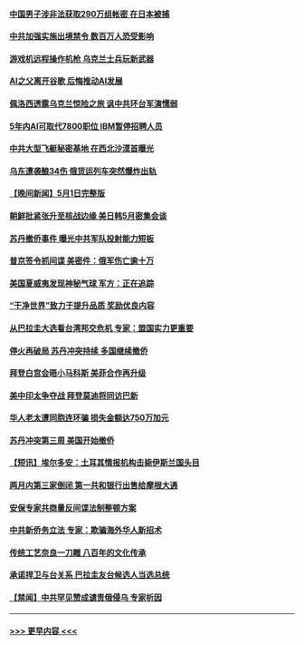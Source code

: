 #### [中国男子涉非法获取290万组帐密 在日本被捕](../pages/prog202/a103703456.md?t=05030043) 
#### [中共加强实施出境禁令 数百万人恐受影响](../pages/prog202/a103703383.md?t=05030043) 
#### [游戏机远程操作机枪 乌克兰士兵玩新武器](../pages/prog202/a103703377.md?t=05030043) 
#### [AI之父离开谷歌 后悔推动AI发展](../pages/prog202/a103703374.md?t=05030043) 
#### [佩洛西透露乌克兰惊险之旅 讽中共环台军演懦弱](../pages/prog202/a103703257.md?t=05030043) 
#### [5年内AI可取代7800职位 IBM暂停招聘人员](../pages/prog202/a103703229.md?t=05030043) 
#### [中共大型飞艇秘密基地 在西北沙漠首曝光](../pages/prog202/a103703219.md?t=05030043) 
#### [乌东遭袭酿34伤 俄货运列车突然爆炸出轨](../pages/prog202/a103703202.md?t=05030043) 
#### [【晚间新闻】5月1日完整版](../pages/prog202/a103703118.md?t=05030043) 
#### [朝鲜批紧张升至核战边缘 美日韩5月密集会谈](../pages/prog202/a103703122.md?t=05030043) 
#### [苏丹撤侨事件 曝光中共军队投射能力短板](../pages/prog202/a103703125.md?t=05030043) 
#### [普京签令抓间谍 美密件：俄军伤亡逾十万](../pages/prog202/a103703127.md?t=05030043) 
#### [美国夏威夷发现神秘气球 军方：正在追踪](../pages/prog202/a103703112.md?t=05030043) 
#### [“干净世界”致力于提升品质 奖励优良内容](../pages/prog202/a103703092.md?t=05030043) 
#### [从巴拉圭大选看台湾邦交危机 专家：盟国实力更重要](../pages/prog202/a103703059.md?t=05030043) 
#### [停火再破局 苏丹冲突持续 多国继续撤侨](../pages/prog202/a103703053.md?t=05030043) 
#### [拜登白宫会晤小马科斯 美菲合作再升级](../pages/prog202/a103703058.md?t=05030043) 
#### [美中印太争夺战 拜登莫迪将同访巴新](../pages/prog202/a103703052.md?t=05030043) 
#### [华人老太遭同胞连环骗 损失金额达750万加元](../pages/prog202/a103702967.md?t=05030043) 
#### [苏丹冲突第三周 美国开始撤侨](../pages/prog202/a103702841.md?t=05030043) 
#### [【短讯】埃尔多安：土耳其情报机构击毙伊斯兰国头目](../pages/prog202/a103702843.md?t=05030043) 
#### [两月内第三家倒闭 第一共和银行出售给摩根大通](../pages/prog202/a103702837.md?t=05030043) 
#### [安保专家共商量反间谍法制整顿方案](../pages/prog202/a103702835.md?t=05030043) 
#### [中共新侨务立法 专家：欺骗海外华人新招术](../pages/prog202/a103702834.md?t=05030043) 
#### [传统工艺奈良一刀雕 八百年的文化传承](../pages/prog202/a103702846.md?t=05030043) 
#### [承诺捍卫与台关系 巴拉圭友台候选人当选总统](../pages/prog202/a103702833.md?t=05030043) 
#### [【禁闻】中共罕见赞成谴责俄侵乌 专家析因](../pages/prog202/a103702777.md?t=05030043) 

----
#### [ >>> 更早内容 <<< ](../indexes/prog202-earlier.md)
